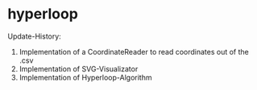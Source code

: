 # hyperloop

Update-History:
1. Implementation of a CoordinateReader to read coordinates out of  the .csv
2. Implementation of SVG-Visualizator
3. Implementation of Hyperloop-Algorithm
